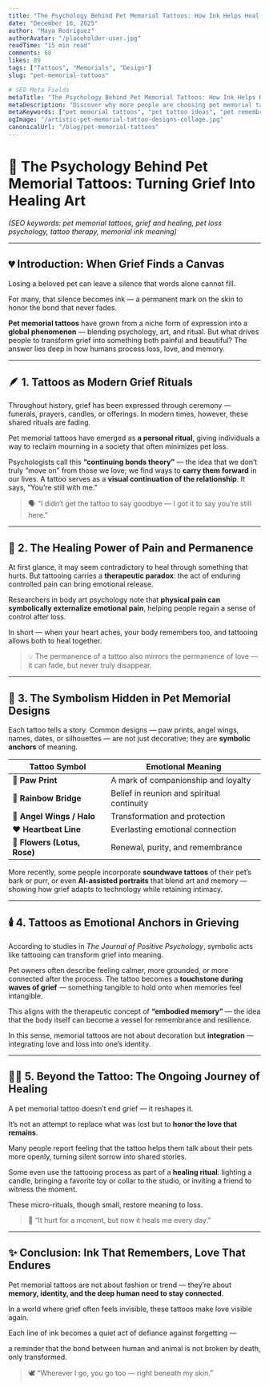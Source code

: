 ```yaml
---
title: "The Psychology Behind Pet Memorial Tattoos: How Ink Helps Heal the Heart"
date: "December 16, 2025"
author: "Maya Rodriguez"
authorAvatar: "/placeholder-user.jpg"
readTime: "15 min read"
comments: 68
likes: 89
tags: ["Tattoos", "Memorials", "Design"]
slug: "pet-memorial-tattoos"

# SEO Meta Fields
metaTitle: "The Psychology Behind Pet Memorial Tattoos: How Ink Helps Heal the Heart"
metaDescription: "Discover why more people are choosing pet memorial tattoos as a way to heal from loss. Explore the psychology, symbolism, and emotional meaning behind these heartfelt tributes to our beloved animal companions."
metaKeywords: ["pet memorial tattoos", "pet tattoo ideas", "pet remembrance tattoos", "pet portrait tattoos", "pet paw print tattoos", "pet memorial tattoo designs"]
ogImage: "/artistic-pet-memorial-tattoo-designs-collage.jpg"
canonicalUrl: "/blog/pet-memorial-tattoos"
---
```


# 🧠 The Psychology Behind Pet Memorial Tattoos: Turning Grief Into Healing Art

*(SEO keywords: pet memorial tattoos, grief and healing, pet loss psychology, tattoo therapy, memorial ink meaning)*

---

## 💔 Introduction: When Grief Finds a Canvas

Losing a beloved pet can leave a silence that words alone cannot fill.

For many, that silence becomes ink — a permanent mark on the skin to honor the bond that never fades.

**Pet memorial tattoos** have grown from a niche form of expression into a **global phenomenon** — blending psychology, art, and ritual. But what drives people to transform grief into something both painful and beautiful? The answer lies deep in how humans process loss, love, and memory.

---

## 🪶 1. Tattoos as Modern Grief Rituals

Throughout history, grief has been expressed through ceremony — funerals, prayers, candles, or offerings. In modern times, however, these shared rituals are fading.

Pet memorial tattoos have emerged as **a personal ritual**, giving individuals a way to reclaim mourning in a society that often minimizes pet loss.

Psychologists call this **“continuing bonds theory”** — the idea that we don’t truly “move on” from those we love; we find ways to **carry them forward** in our lives. A tattoo serves as a **visual continuation of the relationship**. It says, “You’re still with me.”

> 🗣️ “I didn’t get the tattoo to say goodbye — I got it to say you’re still here.”
> 

---

## 🌿 2. The Healing Power of Pain and Permanence

At first glance, it may seem contradictory to heal through something that hurts. But tattooing carries a **therapeutic paradox**: the act of enduring controlled pain can bring emotional release.

Researchers in body art psychology note that **physical pain can symbolically externalize emotional pain**, helping people regain a sense of control after loss.

In short — when your heart aches, your body remembers too, and tattooing allows both to heal together.

> 💡 The permanence of a tattoo also mirrors the permanence of love — it can fade, but never truly disappear.
> 

---

## 🎨 3. The Symbolism Hidden in Pet Memorial Designs

Each tattoo tells a story. Common designs — paw prints, angel wings, names, dates, or silhouettes — are not just decorative; they are **symbolic anchors** of meaning.

| Tattoo Symbol | Emotional Meaning |
| --- | --- |
| 🐾 **Paw Print** | A mark of companionship and loyalty |
| 🌈 **Rainbow Bridge** | Belief in reunion and spiritual continuity |
| 🪽 **Angel Wings / Halo** | Transformation and protection |
| ❤️ **Heartbeat Line** | Everlasting emotional connection |
| 🌸 **Flowers (Lotus, Rose)** | Renewal, purity, and remembrance |

More recently, some people incorporate **soundwave tattoos** of their pet’s bark or purr, or even **AI-assisted portraits** that blend art and memory — showing how grief adapts to technology while retaining intimacy.

---

## 🕯️ 4. Tattoos as Emotional Anchors in Grieving

According to studies in *The Journal of Positive Psychology*, symbolic acts like tattooing can transform grief into meaning.

Pet owners often describe feeling calmer, more grounded, or more connected after the process. The tattoo becomes a **touchstone during waves of grief** — something tangible to hold onto when memories feel intangible.

This aligns with the therapeutic concept of **“embodied memory”** — the idea that the body itself can become a vessel for remembrance and resilience.

In this sense, memorial tattoos are not about decoration but **integration** — integrating love and loss into one’s identity.

---

## 🧘‍♀️ 5. Beyond the Tattoo: The Ongoing Journey of Healing

A pet memorial tattoo doesn’t end grief — it reshapes it.

It’s not an attempt to replace what was lost but to **honor the love that remains**.

Many people report feeling that the tattoo helps them talk about their pets more openly, turning silent sorrow into shared stories.

Some even use the tattooing process as part of a **healing ritual**: lighting a candle, bringing a favorite toy or collar to the studio, or inviting a friend to witness the moment.

These micro-rituals, though small, restore meaning to loss.

> 🌈 “It hurt for a moment, but now it heals me every day.”
> 

---

## ✨ Conclusion: Ink That Remembers, Love That Endures

Pet memorial tattoos are not about fashion or trend — they’re about **memory, identity, and the deep human need to stay connected**.

In a world where grief often feels invisible, these tattoos make love visible again.

Each line of ink becomes a quiet act of defiance against forgetting —

a reminder that the bond between human and animal is not broken by death, only transformed.

> 🕊️ “Wherever I go, you go too — right beneath my skin.”